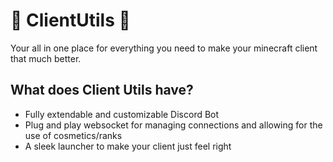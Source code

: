 # 🚀 ClientUtils 🚀
Your all in one place for everything you need to make your minecraft client that much better.

## What does Client Utils have?
- Fully extendable and customizable Discord Bot
- Plug and play websocket for managing connections and allowing for the use of cosmetics/ranks
- A sleek launcher to make your client just feel right
